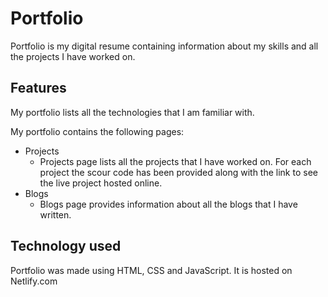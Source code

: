 # Portfolio
 
Portfolio is my digital resume containing information about my skills and all the projects I have worked on.

## Features

My portfolio lists all the technologies that I am familiar with.

My portfolio contains the following pages:
 * Projects
   *  Projects page lists all the projects that I have worked on. For each project the scour code has been provided along with the link to see the live project hosted online.
 * Blogs
   *  Blogs page provides information about all the blogs that I have written.

## Technology used

Portfolio was made using HTML, CSS and JavaScript. It is hosted on Netlify.com








